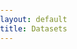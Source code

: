 ```yaml
---
layout: default
title: Datasets
---
```


<head>
    <link rel="stylesheet" href="https://unpkg.com/leaflet@1.9.1/dist/leaflet.css" />
    <style>
        html, body {
            height: 100%;
            margin: 0;  
            padding: 0;
        }
        #map {
            height: calc(100vh - 60px); 
            width: 100%;
        }
        #global-dataset-list {
            background-color: #7DBA87;
            padding: 20px;
            border-radius: 8px;
            box-shadow: 0 2px 10px rgba(0, 0, 0, 0.1);
            margin-top: 30px;
            margin-bottom: 30px;
        }
        #global-dataset-list h2 {
            font-size: 2rem;
            font-weight: bold;
            text-align: center;
            margin-bottom: 20px;
        }
        details {
            background-color: #B0C8EC;
            border: 1px solid #ddd;
            margin-bottom: 15px;
            border-radius: 8px;
            padding: 15px;
            transition: background-color 0.3s ease;
        }
        details[open] {
            background-color: #e0f7fa;  /* Light cyan when dropdown is open */
        }
        details summary {
            font-size: 1.2rem;
            font-weight: bold;
            cursor: pointer;
        }
        details p {
            margin: 10px 0;
            font-size: 1rem;
        }
        details a {
            color: #0078A8;
            text-decoration: none;
        }
        details a:hover {
            text-decoration: underline;
        }
    </style>
</head>

<main>
    <!-- Create a container for the map -->
    <div id="map"></div>
    <!-- Section for listing global datasets -->
    <section>
        <div id="global-dataset-list">
            <h2>Global Datasets</h2>
            {% for dataset in site.data.dataset %}
                {% if dataset.country == "Global" %}
                    <details>
                        <summary><strong>{{ dataset.title }}</strong></summary>
                        <p><strong>Description:</strong> {{ dataset.description }}</p>
                        <p><strong>Number of Landslide Records:</strong> {{ dataset.numLandslideRecords }}</p>
                        <p><strong>Dataset Details:</strong> {{ dataset.datasetDetails }}</p>
                        <p><strong>Landslide Inventory Type:</strong> {{ dataset.inventoryType }}</p>
                        {% if dataset.linkDownload != "Upon Request" and dataset.linkDownload != "" %}
                            <p><a href="{{ dataset.linkDownload }}">Download Dataset</a></p>
                        {% elsif dataset.linkDownload == "Upon Request" %}
                            <p>Download Available Upon Request</p>
                        {% endif %}
                        {% if dataset.linkPaper != "" and dataset.linkPaper != null and dataset.linkPaper != "nan" %}
                            <p><a href="{{ dataset.linkPaper }}">Read Paper</a></p>
                        {% endif %}
                        {% if dataset.modelsUsed != "" and dataset.modelsUsed != null and dataset.modelsUsed != "nan" %}
                            <p><strong>Models Used:</strong> {{ dataset.modelsUsed }}</p>
                        {% endif %}
                        {% if dataset.inputModel != "" and dataset.inputModel != null and dataset.inputModel != "nan" %}
                            <p><strong>Input Model:</strong> {{ dataset.inputModel }}</p>
                        {% endif %}
                        {% if dataset.dataResolution != "" and dataset.dataResolution != null and dataset.dataResolution != "nan" %}
                            <p><strong>Data Resolution:</strong> {{ dataset.dataResolution }}</p>
                        {% endif %}
                        {% if dataset.outputModel != "" and dataset.outputModel != null and dataset.outputModel != "nan" %}
                            <p><strong>Output Model:</strong> {{ dataset.outputModel }}</p>
                        {% endif %}
                        {% if dataset.paperInfo != "" and dataset.paperInfo != null and dataset.paperInfo != "nan" %}
                            <p><strong>Other Paper Information:</strong> {{ dataset.paperInfo }}</p>
                        {% endif %}
                        <p><strong>Other Dataset Information:</strong> {{ dataset.otherInfo }}</p>
                    </details>
                {% endif %}
            {% endfor %}
        </div>
    </section>
</main>

<!-- Leaflet.js Map Setup -->
<script src="https://unpkg.com/leaflet@1.9.1/dist/leaflet.js"></script>
<script>
    // Initialize map
    const map = L.map('map').setView([0, 0], 5);
    L.tileLayer('https://{s}.tile.openstreetmap.org/{z}/{x}/{y}.png').addTo(map);

    {% for dataset in site.data.dataset %}
        {% if dataset.country != "Global" %}
            const lat = parseFloat({{ dataset.coordY }});
            const lon = parseFloat({{ dataset.coordX }});
            const marker = L.marker([lat, lon]).addTo(map);
            let popupContent = `
                <strong>Title:</strong> {{ dataset.title }}<br>
                <strong>Description:</strong> {{ dataset.description }}<br>
                <strong>Country:</strong> {{ dataset.country }}<br>
                {% if dataset.linkDownload != "Upon Request" and dataset.linkDownload != "" %}
                    <a href="{{ dataset.linkDownload }}">Link to Download</a><br>
                {% elsif dataset.linkDownload == "Upon Request" %}
                    <a>Upon Request to Author</a><br>
                {% endif %}
                <strong>Number of Landslide Records:</strong> {{ dataset.numLandslideRecords }}<br>
                <strong>Dataset Details:</strong> {{ dataset.datasetDetails }}<br>
                <strong>Landslide Inventory Type:</strong> {{ dataset.inventoryType }}<br>
                {% if dataset.linkPaper != "" and dataset.linkPaper != null and dataset.linkPaper != "nan" %}
                    <a href="{{ dataset.linkPaper }}">Link to Paper</a><br>
                {% endif %}
                {% if dataset.modelsUsed != "" and dataset.modelsUsed != null and dataset.modelsUsed != "nan" %}
                    <strong>Models Used:</strong> {{ dataset.modelsUsed }}<br>
                {% endif %}
                {% if dataset.inputModel != "" and dataset.inputModel != null and dataset.inputModel != "nan" %}
                    <strong>Input Model:</strong> {{ dataset.inputModel }}<br>
                {% endif %}
                {% if dataset.dataResolution != "" and dataset.dataResolution != null and dataset.dataResolution != "nan" %}
                    <strong>Data Resolution:</strong> {{ dataset.dataResolution }}<br>
                {% endif %}
                {% if dataset.outputModel != "" and dataset.outputModel != null and dataset.outputModel != "nan" %}
                    <strong>Output Model:</strong> {{ dataset.outputModel }}<br>
                {% endif %}
                {% if dataset.paperInfo != "" and dataset.paperInfo != null and dataset.paperInfo != "nan" %}
                    <strong>Other Information About the Paper:</strong> {{ dataset.paperInfo }}<br>
                {% endif %}
                <strong>Other Information About the Dataset:</strong> {{ dataset.otherInfo }}<br>
            `;
            marker.bindPopup(popupContent);
        {% endif %}
    {% endfor %}
</script>